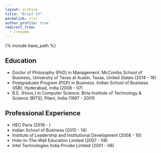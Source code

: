 ```yaml
---
layout: archive
title: "Brief CV"
permalink: /cv/
author_profile: true
redirect_from:
  - /resume
---
```


{% include base_path %}

## Education
  * Doctor of Philosophy (PhD) in Management. McCombs School of Business, University of Texas at Austin, Texas, United States (2014 - 19)
  * Postgraduate Program (PGP) in Business. Indian School of Business (ISB), Hyderabad, India (2006 - 07)
  * B.E. (Hons.) in Computer Science. Birla Institute of Technology & Science (BITS), Pilani, India (1997 - 2001)

## Professional Experience
  * HEC Paris (2019 - )
  * Indian School of Business (2010 - 14)
  * Institute of Leadership and Institutional Development (2008 - 10)
  * Hole-In-The-Wall Education Limited (2007 - 08)
  * Intel Technologies India Private Limited (2001 - 06)
